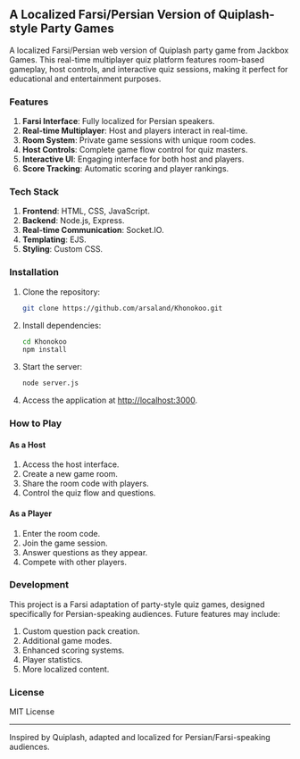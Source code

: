 ## A Localized Farsi/Persian Version of Quiplash-style Party Games

A localized Farsi/Persian web version of Quiplash party game from Jackbox Games. This real-time multiplayer quiz platform features room-based gameplay, host controls, and interactive quiz sessions, making it perfect for educational and entertainment purposes.

### Features
1. **Farsi Interface**: Fully localized for Persian speakers.
2. **Real-time Multiplayer**: Host and players interact in real-time.
3. **Room System**: Private game sessions with unique room codes.
4. **Host Controls**: Complete game flow control for quiz masters.
5. **Interactive UI**: Engaging interface for both host and players.
6. **Score Tracking**: Automatic scoring and player rankings.

### Tech Stack
1. **Frontend**: HTML, CSS, JavaScript.
2. **Backend**: Node.js, Express.
3. **Real-time Communication**: Socket.IO.
4. **Templating**: EJS.
5. **Styling**: Custom CSS.

### Installation
1. Clone the repository:
   ```bash
   git clone https://github.com/arsaland/Khonokoo.git
   ```
2. Install dependencies:
   ```bash
   cd Khonokoo
   npm install
   ```
3. Start the server:
   ```bash
   node server.js
   ```
4. Access the application at [http://localhost:3000](http://localhost:3000).

### How to Play
#### As a Host
1. Access the host interface.
2. Create a new game room.
3. Share the room code with players.
4. Control the quiz flow and questions.

#### As a Player
1. Enter the room code.
2. Join the game session.
3. Answer questions as they appear.
4. Compete with other players.

### Development
This project is a Farsi adaptation of party-style quiz games, designed specifically for Persian-speaking audiences. Future features may include:

1. Custom question pack creation.
2. Additional game modes.
3. Enhanced scoring systems.
4. Player statistics.
5. More localized content.

### License
MIT License

---
Inspired by Quiplash, adapted and localized for Persian/Farsi-speaking audiences.

